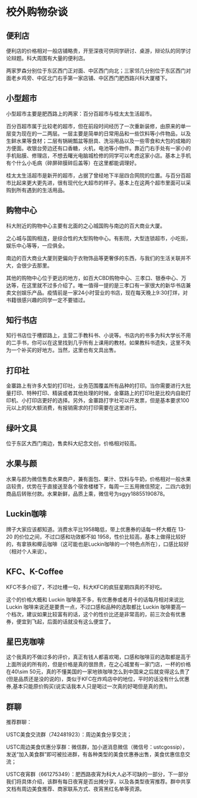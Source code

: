 # 校外购物杂谈

## 便利店

便利店的价格相对一般店铺略贵，开至深夜可供同学研讨、桌游，辩论队的同学讨论辩题。科大周围有大量的便利店。

两家罗森分别位于东区西门正对面、中区西门向北；三家邻几分别位于东区西门对面老乡鸡旁、中区北门右手第一家店铺、中区西门肥西路兴科大厦楼下。



## 小型超市

小型超市主要是肥西路上的两家：百分百超市与桂太太生活超市。

百分百超市属于比较老的超市，但在前段时间经历了一次重新装修，由原来的单一层变为现在的一二两层。一层主要是简单的日常用品和一些饮料等小件物品，以及生鲜水果等食材；二层有锅碗瓢盆等厨具、洗浴用品以及一些零食和大包的成箱的方便面。收银台旁边还有口香糖，火机，电池等小物件。靠近门右手处有一家小的手机贴膜、修理店，不想去曙光电脑城检修的同学可以考虑这家小店。基本上手机有个什么小毛病（碎屏碎膜碎后盖等）在这里都能调理好。

桂太太生活超市是新开的超市，占据了曾经地下半层四合网院的位置。与百分百超市比起来更大更先进，很有现代化大超市的样子。基本上在这两个超市里面可以采购到所有遇到的生活用品。



## 购物中心

科大附近的购物中心主要有北面的之心城国购与南边的百大商业大厦。

之心城与国购相连，是综合性的大型购物中心。有影院，大型连锁超市，小吃街，娱乐中心等等，一应俱全。

南边的百大商业大厦则更偏向于衣物饰品等更奢侈的东西，与我们的生活关联并不大，会很少去那里。

其他的购物中心位于更远的地方，如百大CBD购物中心、三孝口、银泰中心、万达等，在这里就不过多介绍了。唯一值得一提的是三孝口有一家很大的新华书店兼卖文创娱乐产品。疫情前是一家24小时营业的书店，现在每天晚上9:30打烊，对书籍很感兴趣的同学一定不要错过。



## 知行书店

知行书店位于槽郢路上，主营二手教科书、小说等。书店内的书多为科大学长不用的二手书，你可以在这里找到几乎所有上课用的教材。如果教科书遗失，这里不失为一个补买的好地方。当然，这里也有文具出售。



## 打印社

金寨路上有许多大型的打印社，业务范围覆盖所有品种的打印。当你需要进行大批量打印、特种打印、精装或者其他处理的时候，金寨路上的打印社是比校内自助打印机、小打印店更好的选择。另外，金寨路打字社可以开发票，但是基本要求100元以上的较大额消费，有报销需求的打印需要在这里进行。



## 绿叶文具

位于东区大西门南边，售卖科大纪念文创，价格相对较高。



## 水果与颜

水果与颜为微信售卖水果商户，兼有面包、果汁、饮料与牛奶，价格相对一般水果店较贵，优势在于直接送至各个宿舍楼楼下，每周一三五用微信预定，二四六收到商品后转账付款。水果新鲜，品质上乘，微信号为sgyy18855190878。



## Luckin咖啡

牌子大家应该都知道。消费水平比1958略低，带上优惠券的话每一杯大概在 13-20 的价位之间，不过口感和功效都不如 1958，性价比较高，基本上做得比较好的，有拿铁和椰云咖啡（这可能也是Luckin咖啡的一个特色点所在），口感比较好（相对个人来说）。



## KFC、K-Coffee

KFC不多介绍了，不过吐槽一句，科大KFC的疯狂星期四真的不好吃。

这个的价格大概和 Luckin 咖啡差不多，有优惠券或者月卡的话每月相对来说比 Luckin 咖啡来说还是要贵一点，不过口感和品种的选取都比 Luckin 咖啡要高一个档次，建议如果比较富有的话，这个的性价比还是非常高的，前三次会有优惠券，便宜到飞起，后面的话就没有这么便宜了。



## 星巴克咖啡

这个我真的不做过多的评价，真正有钱人都喜欢喝，口感和咖啡豆的选取都是高于上面所说的所有的，但是价格是真的很昂贵，在之心城里有一家门店，一杯的价格在40\sim 50元，真的不懂美国的一家地铁咖啡怎么到中国来之后就变得这么贵了(但是品质还是没的说的)，类似于KFC在炸鸡店中的地位，平时的话没有什么优惠券,基本只能原价购买(说实话我本人只是喝过一次真的好喝但是真的贵)。



## 群聊

推荐群聊：

USTC美食交流群（742481923）：周边美食分享交流；

USTC周边美食优惠分享群：微信群，加小道消息微信（微信号：ustcgossip），发送“加入美食群”即可被拉进群，有各种类型的美食优惠券出售，美食优惠信息交流；

USTC夜宵群（661275349）：肥西路夜宵为科大人必不可缺的一部分，下一部分我们将具体介绍，该群有每日夜宵是否出摊分享，以及各类型夜宵推荐。群中共享文档有周边美食推荐、商家联系方式、夜宵黑红名单等资源。
